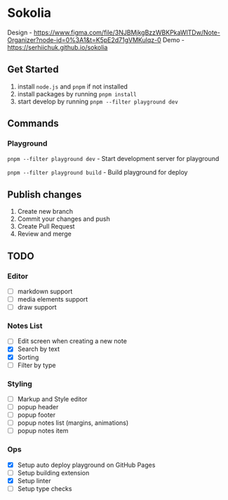 # Sokolia

Design - https://www.figma.com/file/3NJBMjkgBzzWBKPkaWlTDw/Note-Organizer?node-id=0%3A1&t=K5pE2d71gVMKulqz-0
Demo - https://serhiichuk.github.io/sokolia

## Get Started 

1. install `node.js` and `pnpm` if not installed
2. install packages by running `pnpm install`
3. start develop by running `pnpm --filter playground dev`

## Commands

### Playground

`pnpm --filter playground dev` - Start development server for playground

`pnpm --filter playground build` - Build playground for deploy

## Publish changes

1. Create new branch
2. Commit your changes and push
3. Create Pull Request
4. Review and merge

## TODO

### Editor

- [ ] markdown support
- [ ] media elements support
- [ ] draw support

### Notes List

- [ ] Edit screen when creating a new note
- [x] Search by text
- [x] Sorting
- [ ] Filter by type

### Styling

- [ ] Markup and Style editor
- [ ] popup header
- [ ] popup footer
- [ ] popup notes list (margins, animations)
- [ ] popup notes item

### Ops

- [x] Setup auto deploy playground on GitHub Pages 
- [ ] Setup building extension
- [x] Setup linter
- [ ] Setup type checks
